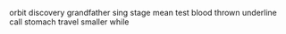orbit discovery grandfather sing stage mean test blood thrown underline call stomach travel smaller while